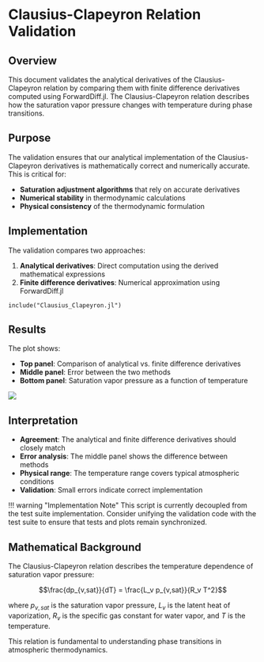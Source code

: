 # Clausius-Clapeyron Relation Validation

## Overview

This document validates the analytical derivatives of the Clausius-Clapeyron relation by comparing them with finite difference derivatives computed using ForwardDiff.jl. The Clausius-Clapeyron relation describes how the saturation vapor pressure changes with temperature during phase transitions.

## Purpose

The validation ensures that our analytical implementation of the Clausius-Clapeyron derivatives is mathematically correct and numerically accurate. This is critical for:

- **Saturation adjustment algorithms** that rely on accurate derivatives
- **Numerical stability** in thermodynamic calculations
- **Physical consistency** of the thermodynamic formulation

## Implementation

The validation compares two approaches:

1. **Analytical derivatives**: Direct computation using the derived mathematical expressions
2. **Finite difference derivatives**: Numerical approximation using ForwardDiff.jl

```@example
include("Clausius_Clapeyron.jl")
```

## Results

The plot shows:

- **Top panel**: Comparison of analytical vs. finite difference derivatives
- **Middle panel**: Error between the two methods
- **Bottom panel**: Saturation vapor pressure as a function of temperature

![](Clausius_Clapeyron.svg)

## Interpretation

- **Agreement**: The analytical and finite difference derivatives should closely match
- **Error analysis**: The middle panel shows the difference between methods
- **Physical range**: The temperature range covers typical atmospheric conditions
- **Validation**: Small errors indicate correct implementation

!!! warning "Implementation Note"
    This script is currently decoupled from the test suite implementation.
    Consider unifying the validation code with the test suite to ensure
    that tests and plots remain synchronized.

## Mathematical Background

The Clausius-Clapeyron relation describes the temperature dependence of saturation vapor pressure:

$$\frac{dp_{v,sat}}{dT} = \frac{L_v p_{v,sat}}{R_v T^2}$$

where $p_{v,sat}$ is the saturation vapor pressure, $L_v$ is the latent heat of vaporization, $R_v$ is the specific gas constant for water vapor, and $T$ is the temperature.

This relation is fundamental to understanding phase transitions in atmospheric thermodynamics.
